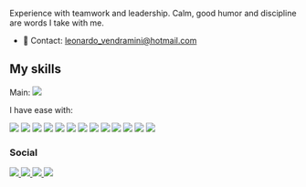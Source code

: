 Experience with teamwork and leadership. Calm, good humor and discipline are words I take with me.

- 📢 Contact: leonardo_vendramini@hotmail.com

<!-- 
<div>
  <a href="https://github.com/leorv">
  <img height="180em" src="https://github-readme-stats.vercel.app/api?username=leorv&show_icons=true&theme=dark&include_all_commits=true&count_private=true"/>
  <img height="180em" src="https://github-readme-stats.vercel.app/api/top-langs/?username=leorv&layout=compact&langs_count=7&theme=dark"/>
</div>
-->

  
  ## My skills
  <div>
   Main: <img src="https://img.shields.io/badge/Angular-DD0031?style=for-the-badge&logo=angular&logoColor=white">
  </div>
  <div><p>I have ease with:</p>
    <img src="https://img.shields.io/badge/.NET-5C2D91?style=for-the-badge&logo=.net&logoColor=white">
    <img src="https://img.shields.io/badge/C%23-239120?style=for-the-badge&logo=c-sharp&logoColor=white">
    <img src="https://img.shields.io/badge/Java-ED8B00?style=for-the-badge&logo=java&logoColor=white">
    <img src="https://img.shields.io/badge/Spring-6DB33F?style=for-the-badge&logo=spring&logoColor=white">
    <img src="https://img.shields.io/badge/HTML-239120?style=for-the-badge&logo=html5&logoColor=white">
    <img src="https://img.shields.io/badge/CSS-239120?&style=for-the-badge&logo=css3&logoColor=white">
    <img src="https://img.shields.io/badge/JavaScript-F7DF1E?style=for-the-badge&logo=javascript&logoColor=black">
    <img src="https://img.shields.io/badge/TypeScript-007ACC?style=for-the-badge&logo=typescript&logoColor=white">
    <img src="https://img.shields.io/badge/MySQL-00000F?style=for-the-badge&logo=mysql&logoColor=white">
    <img src="https://img.shields.io/badge/Microsoft_SQL_Server-CC2927?style=for-the-badge&logo=microsoft-sql-server&logoColor=white">
    <img src="https://img.shields.io/badge/Heroku-430098?style=for-the-badge&logo=heroku&logoColor=white">
    <img src="https://img.shields.io/badge/IBM_Cloud-563D7C?style=for-the-badge&logo=ibm&logoColor=white">  
    <img src="https://img.shields.io/badge/Shell_Script-121011?style=for-the-badge&logo=gnu-bash&logoColor=white">
  </div>
  
  ### Social
  
  <div>
  <a href="https://www.facebook.com/leonardovendramini/">
    <img src="https://img.shields.io/badge/Facebook-1877F2?style=for-the-badge&logo=facebook&logoColor=white">
  </a>
    <a href="https://www.instagram.com/leonardoruosovendramini/">
      <img src="https://img.shields.io/badge/Instagram-E4405F?style=for-the-badge&logo=instagram&logoColor=white">
    </a>
    <a href="https://www.linkedin.com/in/leonardo-ruoso-vendramini-642aaa47/">
      <img src="https://img.shields.io/badge/LinkedIn-0077B5?style=for-the-badge&logo=linkedin&logoColor=white">
    </a>
    <a href="https://www.youtube.com/channel/UCj3V_LZfYLeeWdBImAWddhA">
      <img src="https://img.shields.io/badge/YouTube-FF0000?style=for-the-badge&logo=youtube&logoColor=white">
    </a>
  </div>
